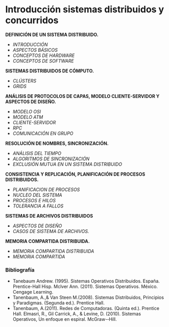 # Introducción sistemas distribuidos y concurridos

**DEFINICIÓN DE UN SISTEMA DISTRIBUIDO.**

- *INTRODUCCIÓN*
- *ASPECTOS BÁSICOS*
- *CONCEPTOS DE HARDWARE*
- *CONCEPTOS DE SOFTWARE*

**SISTEMAS DISTRIBUIDOS DE CÓMPUTO.**

- *CLÚSTERS*
- *GRIDS*

**ANÁLISIS DE PROTOCOLOS DE CAPAS, MODELO CLIENTE-SERVIDOR Y ASPECTOS DE DISEÑO.**

- *MODELO OSI*
- *MODELO ATM*
- *CLIENTE-SERVIDOR*
- *RPC*
- *COMUNICACIÓN EN GRUPO*

**RESOLUCIÓN DE NOMBRES, SINCRONIZACIÓN.**

- *ANÁLISIS DEL TIEMPO*
- *ALGORITMOS DE SINCRONIZACIÓN*
- *EXCLUSIÓN MUTUA EN UN SISTEMA DISTRIBUIDO*

**CONSISTENCIA Y REPLICACIÓN, PLANIFICACIÓN DE PROCESOS DISTRIBUIDOS.**

- *PLANIFICACION DE PROCESOS*
- *NUCLEO DEL SISTEMA*
- *PROCESOS E HILOS*
- *TOLERANCIA A FALLOS*

**SISTEMAS DE ARCHIVOS DISTRIBUIDOS**

- *ASPECTOS DE DISEÑO*
- *CASOS DE SISTEMA DE ARCHIVOS.*

**MEMORIA COMPARTIDA DISTRIBUIDA.**

- *MEMORIA COMPARTIDA DISTRIBUIDA*
- *MEMORIA COMPARTIDA*

### Bibliografía

- Tanebaum Andrew. (1995). Sistemas Operativos Distribuidos. España. Prentice-Hall Hisp.
Mclver Ann. (2011). Sistemas Operativos. México. Cengage Learning.
- Tanenbaum, A.,& Van Steen M.(2008). Sistemas Distribuidos, Principios y Paradigmas. (Segunda
ed.). Prentice Hall.
- Tanenbaum, A.(2011). Redes de Computadoras. (Quinta ed.). Prentice Hall.
Elmasri, R., Gil Carrick, A., & Levine, D. (2010). Sistemas Operativos, Un enfoque en espiral.
McGraw-­‐Hill.
